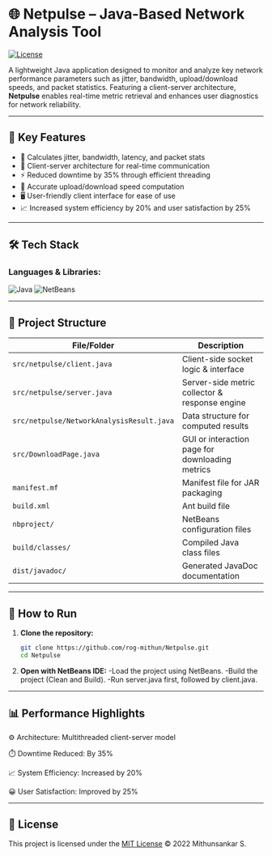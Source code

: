 # 🌐 Netpulse – Java-Based Network Analysis Tool

[![License](https://img.shields.io/badge/License-Apache_2.0-blue.svg)](https://opensource.org/licenses/Apache-2.0)

A lightweight Java application designed to monitor and analyze key network performance parameters such as jitter, bandwidth, upload/download speeds, and packet statistics. Featuring a client-server architecture, **Netpulse** enables real-time metric retrieval and enhances user diagnostics for network reliability.

---

## 📌 Key Features

- 📡 Calculates jitter, bandwidth, latency, and packet stats
- 🔁 Client-server architecture for real-time communication
- ⚡ Reduced downtime by 35% through efficient threading
- 🧮 Accurate upload/download speed computation
- 🖥️ User-friendly client interface for ease of use
- 📈 Increased system efficiency by 20% and user satisfaction by 25%

---

## 🛠️ Tech Stack

### Languages & Libraries:
![Java](https://img.shields.io/badge/Java-ED8B00?style=flat&logo=java&logoColor=white)
![NetBeans](https://img.shields.io/badge/NetBeans_IDE-1B6AC6?style=flat&logo=apache-netbeans-ide&logoColor=white)

---

## 📁 Project Structure

| File/Folder                  | Description                                      |
|------------------------------|--------------------------------------------------|
| `src/netpulse/client.java`   | Client-side socket logic & interface             |
| `src/netpulse/server.java`   | Server-side metric collector & response engine   |
| `src/netpulse/NetworkAnalysisResult.java` | Data structure for computed results     |
| `src/DownloadPage.java`      | GUI or interaction page for downloading metrics |
| `manifest.mf`                | Manifest file for JAR packaging                 |
| `build.xml`                  | Ant build file                                  |
| `nbproject/`                 | NetBeans configuration files                    |
| `build/classes/`             | Compiled Java class files                       |
| `dist/javadoc/`              | Generated JavaDoc documentation                 |

---

## 🚀 How to Run

1. **Clone the repository:**
   ```bash
   git clone https://github.com/rog-mithun/Netpulse.git
   cd Netpulse

2. **Open with NetBeans IDE:**
   -Load the project using NetBeans.
   -Build the project (Clean and Build).
   -Run server.java first, followed by client.java.

---

## 📊 Performance Highlights

⚙️ Architecture: Multithreaded client-server model

⏱️ Downtime Reduced: By 35%

📈 System Efficiency: Increased by 20%

😀 User Satisfaction: Improved by 25%

---

## 📖 License
This project is licensed under the [MIT License](LICENSE) © 2022 Mithunsankar S.
